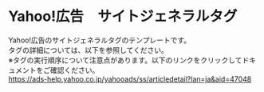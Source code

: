 # Yahoo!広告　サイトジェネラルタグ


Yahoo!広告のサイトジェネラルタグのテンプレートです。<br>
タグの詳細については、以下を参照してください。<br>
※タグの実行順序について注意点があります。以下のリンクをクリックしてドキュメントをご確認ください。<br>
https://ads-help.yahoo.co.jp/yahooads/ss/articledetail?lan=ja&aid=47048

